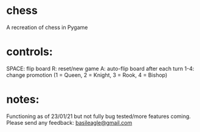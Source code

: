 # chess
A recreation of chess in Pygame

# controls:
SPACE: flip board
R: reset/new game
A: auto-flip board after each turn
1-4: change promotion (1 = Queen, 2 = Knight, 3 = Rook, 4 = Bishop)

# notes:
Functioning as of 23/01/21 but not fully bug tested/more features coming. Please send any feedback: basileagle@gmail.com
